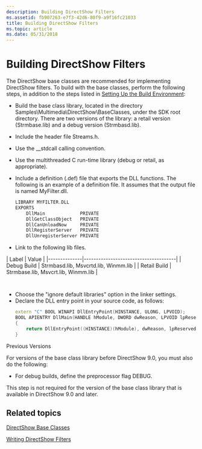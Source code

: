 ```yaml
---
description: Building DirectShow Filters
ms.assetid: fb907263-e7f3-42d6-80f9-a9f16fc21033
title: Building DirectShow Filters
ms.topic: article
ms.date: 05/31/2018
---
```


# Building DirectShow Filters

The DirectShow base classes are recommended for implementing DirectShow filters. To build with the base classes, perform the following steps, in addition to the steps listed in [Setting Up the Build Environment](setting-up-the-build-environment.md):

-   Build the base class library, located in the directory Samples\\Multimedia\\DirectShow\\BaseClasses, under the SDK root directory. There are two versions of the library: a retail version (Strmbase.lib) and a debug version (Strmbasd.lib).
-   Include the header file Streams.h.
-   Use the \_\_stdcall calling convention.
-   Use the multithreaded C run-time library (debug or retail, as appropriate).
-   Include a definition (.def) file that exports the DLL functions. The following is an example of a definition file. It assumes that the output file is named MyFilter.dll.
    ```C++
    LIBRARY MYFILTER.DLL
    EXPORTS 
        DllMain             PRIVATE
        DllGetClassObject   PRIVATE
        DllCanUnloadNow     PRIVATE
        DllRegisterServer   PRIVATE
        DllUnregisterServer PRIVATE
    ```

    

-   Link to the following lib files.

| Label | Value |
    |--------------|--------------------------------------|
    | Debug Build  | Strmbasd.lib, Msvcrtd.lib, Winmm.lib |
    | Retail Build | Strmbase.lib, Msvcrt.lib, Winmm.lib  |

    

     

-   Choose the "ignore default libraries" option in the linker settings.
-   Declare the DLL entry point in your source code, as follows:
    ```C++
    extern "C" BOOL WINAPI DllEntryPoint(HINSTANCE, ULONG, LPVOID);
    BOOL APIENTRY DllMain(HANDLE hModule, DWORD dwReason, LPVOID lpReserved)
    {
        return DllEntryPoint((HINSTANCE)(hModule), dwReason, lpReserved);
    }
    ```

    

Previous Versions

For versions of the base class library before DirectShow 9.0, you must also do the following:

-   For debug builds, define the preprocessor flag DEBUG.

This step is not required for the version of the base class library that is available in DirectShow 9.0 and later.

## Related topics

<dl> <dt>

[DirectShow Base Classes](directshow-base-classes.md)
</dt> <dt>

[Writing DirectShow Filters](writing-directshow-filters.md)
</dt> </dl>

 

 



